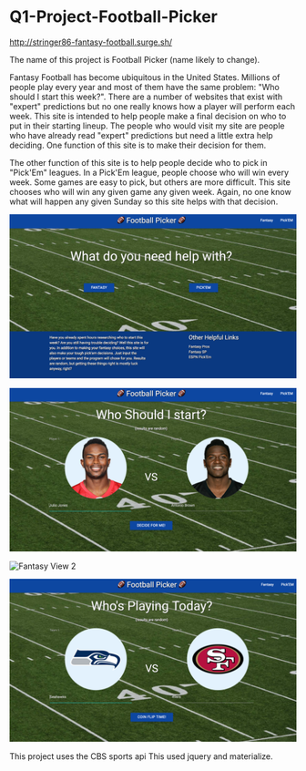 # Q1-Project-Football-Picker

http://stringer86-fantasy-football.surge.sh/


The name of this project is Football Picker (name likely to change).

Fantasy Football has become ubiquitous in the United States.  Millions of people play every year and most of them have the same problem:
"Who should I start this week?".  There are a number of websites that exist with "expert" predictions but no one really knows how a player will perform each week.  This site is intended to help people make a final decision on who to put in their starting lineup.  The people who
would visit my site are people who have already read "expert" predictions but need a little extra help deciding.  One function of this site
is to make their decision for them.

The other function of this site is to help people decide who to pick in "Pick'Em" leagues.  In a Pick'Em league, people choose who will win every week.  Some games are easy to pick, but others are more difficult.  This site chooses who will win any given game any given week.  Again, no one know what will happen any given Sunday so this site helps with that decision.


![Home View](./img/home.png)

![Fantasy View](./img/fantasy.png)

![Fantasy View 2](./img/fantasy2.png)

![Pick'em View](./img/pickem.png)


This project uses the CBS sports api
This used jquery and materialize.
